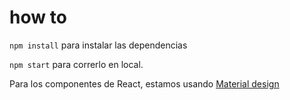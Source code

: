 # how to
`npm install` para instalar las dependencias

`npm start` para correrlo en local.

Para los componentes de React, estamos usando [Material design](https://material-ui.com/components)